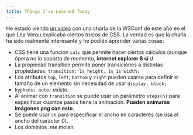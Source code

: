 ```yaml
---
title: Things I've Learned Today
---
```


He estado viendo [un vídeo](https://www.youtube.com/watch?v=3ikye7Qc7Ak) con una charla de la W3Conf de este año en el que Lea Verou explicaba ciertos *trucos* de CSS. La verdad es que la charla ha sido realmente interesante y he podido aprender varias cosas:

 - CSS tiene una función `calc` que permite hacer ciertos cálculos (aunque ópera no lo soporta de momento, **internet explorer 8 sí :/**
 - La propiedad transition permite poner transiciones a distintas propiedades: `transition: 1s height, 1s 1s width;`
 - Los atributos `top`, `left`, `bottom` y `right` pueden usarse para definir el tamaño de un elemento sin necesidad de usar `display: block;`
 - `hyphens: auto;` existe.
 - Al animar con `transition` se puede usar un parámetro `steps(n)` para especificar cuantos pasos tiene la animación. **Pueden animarse imágenes png con esto**.
 - Se puede usar `ch` para especificar el ancho en caracteres (se usa el ancho del carácter 0).
 - Los dominios *.me* molan.
